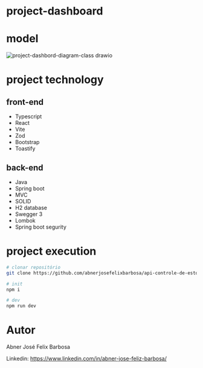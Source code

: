 # project-dashboard 

# model

![project-dashbord-diagram-class drawio](https://github.com/abnerjosefelixbarbosa/project-dashboard/assets/21656485/8ec513cc-51ba-4c3e-a36c-971a559d064d)

# project technology

## front-end

- Typescript
- React
- Vite
- Zod
- Bootstrap
- Toastify

## back-end

- Java
- Spring boot
- MVC
- SOLID
- H2 database
- Swegger 3
- Lombok
- Spring boot segurity

# project execution

```bash
# clonar repositório
git clone https://github.com/abnerjosefelixbarbosa/api-controle-de-estoque.git

# init
npm i

# dev
npm run dev
```

# Autor

Abner José Felix Barbosa

Linkedin: https://www.linkedin.com/in/abner-jose-feliz-barbosa/
